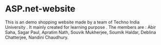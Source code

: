# ASP.net-website
This is an demo shopping website made by a team of Techno India University .
It mainly created for learning purpose . 
The members are : Abir Saha, Sagar Paul, Apratim Nath, Souvik Mukherjee, Soumik Haldar, Deblina Chatterjee, Nandini Chaudhury.
